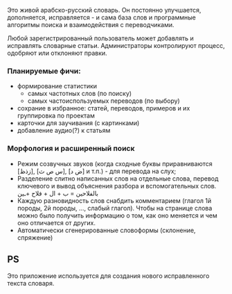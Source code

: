 Это живой арабско-русский словарь. Он постоянно улучшается, дополняется, исправляется - и сама база слов и программные алгоритмы поиска и взаимодействия с переводчиками.

Любой зарегистрированный пользователь может добавлять и исправлять словарные статьи. Администраторы контролируют процесс, одобряют или отклоняют правки.

### Планируемые фичи:

- формирование статистики
  - самых частотных слов (по поиску)
  - самых частоиспользуемых переводов (по выбору)
- сохрание в избранное: статей, переводов, примеров и их группировка по проектам
- карточки для заучивания (с картинками)
- добавление аудио(?) к статьям

### Морфология и расширенный поиск

- Режим созвучных звуков (когда сходные буквы приравниваются [زذظ], [س ص ث], [ض د] и т.п.) - для перевода на слух;
- Разделение слитно написанных слов на отдельные слова, перевод ключевого и вывод объяснения разбора и вспомогательных слов. بالفلاحين = ب + ال + فلاح +ـين
- Каждую разновидность слов снабдить комментарием (глагол 1й породы, 2й породы, ..., слабый глагол). Чтобы на странице слова можно было получить информацию о том, как оно меняется и чем оно отличается от других.
- Автоматически сгенерированные словоформы (склонение, спряжение)

## PS

Это приложение используется для создания нового исправленного текста словаря.
